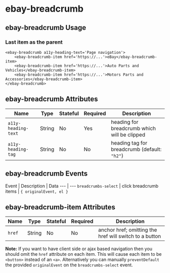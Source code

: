 # ebay-breadcrumb

## ebay-breadcrumb Usage

### Last item as the parent

```marko
<ebay-breadcrumb a11y-heading-text='Page navigation'>
    <ebay-breadcrumb-item href='https://...'>eBay</ebay-breadcrumb-item>
    <ebay-breadcrumb-item href='https://...'>Auto Parts and Vehicles</ebay-breadcrumb-item>
    <ebay-breadcrumb-item href='https://...'>Motors Parts and Accessories</ebay-breadcrumb-item>
</ebay-breadcrumb>
```

## ebay-breadcrumb Attributes

Name | Type | Stateful | Required | Description
--- | --- | --- | --- | ---
`a11y-heading-text` | String | No | Yes | heading for breadcrumb which will be clipped
`a11y-heading-tag` | String | No | No | heading tag for breadcrumb (default: `"h2"`)

## ebay-breadcrumb Events

Event | Description | Data
--- | ---
`breadcrumbs-select` | click breadcrumb items | `{ originalEvent, el }`

## ebay-breadcrumb-item Attributes

Name | Type | Stateful | Required | Description
--- | --- | --- | --- | ---
`href` | String | No | No | anchor href; omitting the href will switch to a button

**Note:** If you want to have client side or ajax based navigation then you should omit the `href` attribute on each item. This will cause each item to be `<button>` instead of an `<a>`. Alternatively you can manually `preventDefault` the provided `originalEvent` on the `breadcrumbs-select` event.
